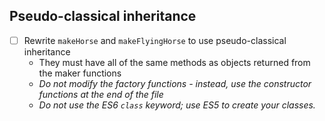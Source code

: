 ## Pseudo-classical inheritance
* [ ] Rewrite `makeHorse` and `makeFlyingHorse` to use pseudo-classical inheritance
  * They must have all of the same methods as objects returned from the maker functions
  * _Do not modify the factory functions - instead, use the constructor functions at the end of the file_
  * _Do not use the ES6 `class` keyword; use ES5 to create your classes._
